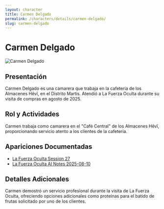 ```yaml
---
layout: character
title: Carmen Delgado
permalink: /characters/details/carmen-delgado/
slug: carmen-delgado
---
```


# Carmen Delgado

<div class="character-photo">
  <img src="{{ site.baseurl }}/assets/img/characters/carmen-delgado.png" alt="Carmen Delgado" />
</div>

## Presentación
Carmen Delgado es una camarera que trabaja en la cafetería de los Almacenes Hêvî, en el Distrito Martis. Atendió a La Fuerza Oculta durante su visita de compras en agosto de 2025.

## Rol y Actividades
Carmen trabaja como camarera en el "Café Central" de los Almacenes Hêvî, proporcionando servicio atento a los clientes de la cafetería.

## Apariciones Documentadas
- [La Fuerza Oculta Session 27](../../campaigns/la-fuerza-oculta/manual-notes/session-27-2025-08-10.md)
- [La Fuerza Oculta AI Notes 2025-08-10](../../campaigns/la-fuerza-oculta/ai-notes/2025-08-10-gemini-notes.md)

## Detalles Adicionales
Carmen demostró un servicio profesional durante la visita de La Fuerza Oculta, ofreciendo opciones adicionales como proteínas para el batido de frutas solicitado por uno de los clientes.